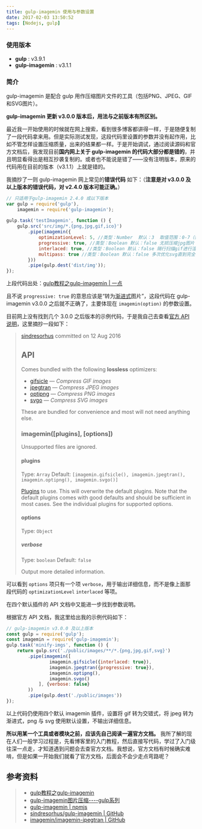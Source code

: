 ```yaml
---
title: gulp-imagemin 使用与参数设置
date: 2017-02-03 13:50:52
tags: [Nodejs, gulp]
---
```




### 使用版本

- **gulp** : v3.9.1
- **gulp-imagemin** : v3.1.1



### 简介

gulp-imagemin 是配合 gulp 用作压缩图片文件的工具（包括PNG、JPEG、GIF和SVG图片）。

**gulp-imagemin 更新 v3.0.0 版本后，用法与之前版本有所区别。**

最近我一开始使用的时候就在网上搜索，看到很多博客都讲得一样，于是随便复制了一段代码拿来用。但是实际测试发现，这段代码里设置的参数并没有起作用，比如不管怎样设置压缩质量，出来的结果都一样。于是开始调试，通过阅读源码和官方文档后，我发现目前**国内网上关于 gulp-imagemin 的代码大部分都是错的**，并且明显看得出是相互抄袭复制的。或者也不能说是错了——没有注明版本，原来的代码用在目前的版本（v3.1.1）上就是错的。

我摘抄了一则 gulp-imagemin 网上常见的**错误代码** 如下：（**注意是对 v3.0.0 及以上版本的错误代码，对 v2.4.0 版本可能正确。**）

```javascript
// 只适用于gulp-imagemin 2.4.0 或以下版本
var gulp = require('gulp'),
    imagemin = require('gulp-imagemin');
 
gulp.task('testImagemin', function () {
    gulp.src('src/img/*.{png,jpg,gif,ico}')
        .pipe(imagemin({
            optimizationLevel: 5, //类型：Number  默认：3  取值范围：0-7（优化等级）
            progressive: true, //类型：Boolean 默认：false 无损压缩jpg图片
            interlaced: true, //类型：Boolean 默认：false 隔行扫描gif进行渲染
            multipass: true //类型：Boolean 默认：false 多次优化svg直到完全优化
        }))
        .pipe(gulp.dest('dist/img'));
});
```

上段代码出处：[gulp教程之gulp-imagemin | 一点](http://www.ydcss.com/archives/26)

且不说 `progressive: true` 的意思应该是“转为[渐进式](/wiki/计算机基础知识/图形图像/渐进式-JPEG-格式/)图片”，这段代码在 gulp-imagemin v3.0.0 之后就不正确了，主要体现在 `imagemin(option)` 的参数设置。

目前网上没有找到几个 3.0.0 之后版本的示例代码，于是我自己去查看[官方 API 说明](https://github.com/sindresorhus/gulp-imagemin/blob/master/readme.md)，这里摘抄一段如下：

> [sindresorhus](https://github.com/sindresorhus) committed on 12 Aug 2016
>
> ## API
>
> Comes bundled with the following **lossless** optimizers:
>
> - [gifsicle](https://github.com/imagemin/imagemin-gifsicle) — *Compress GIF images*
> - [jpegtran](https://github.com/imagemin/imagemin-jpegtran) — *Compress JPEG images*
> - [optipng](https://github.com/imagemin/imagemin-optipng) — *Compress PNG images*
> - [svgo](https://github.com/imagemin/imagemin-svgo) — *Compress SVG images*
>
> These are bundled for convenience and most will not need anything else.
>
> ### imagemin([plugins], [options])
>
> Unsupported files are ignored.
>
> #### plugins
>
> Type: `Array`
> Default: `[imagemin.gifsicle(), imagemin.jpegtran(), imagemin.optipng(), imagemin.svgo()]`
>
> [Plugins](https://www.npmjs.com/browse/keyword/imageminplugin) to use. This will overwrite the default plugins. Note that the default plugins comes with good defaults and should be sufficient in most cases. See the individual plugins for supported options.
>
> #### options
>
> Type: `Object`
>
> ##### verbose
>
> Type: `boolean`
> Default: `false`
>
> Output more detailed information.

可以看到 `options` 项只有一个项 `verbose`，用于输出详细信息，而不是像上面那段代码的 `optimizationLevel` `interlaced` 等项。

在四个默认插件的 API 文档中又能进一步找到参数说明。

根据官方 API 文档，我这里给出我的示例代码如下：

```javascript
// gulp-imagemin v3.0.0 及以上版本
const gulp = require('gulp');
const imagemin = require('gulp-imagemin');
gulp.task('minify-imgs', function () {
    return gulp.src('./public/images/**/*.{png,jpg,gif,svg}')
        .pipe(imagemin([
                imagemin.gifsicle({interlaced: true}), 
                imagemin.jpegtran({progressive: true}), 
                imagemin.optipng(), 
                imagemin.svgo()
            ], {verbose: false}
        ))
        .pipe(gulp.dest('./public/images'))
});
```

以上代码仍使用四个默认 imagemin 插件，设置将 gif 转为交错式，将 jpeg 转为渐进式，png 与 svg 使用默认设置，不输出详细信息。

**所以用某一个工具或者模块之前，应该先自己阅读一遍官方文档。** 我所了解的现在人们一般学习过程是，先看博客里的入门教程，然后直接写代码，学过了入门级往深一点走，才知道遇到问题会去查官方文档。我想说，官方文档有时候确实难啃，但是如果一开始我们就看了官方文档，后面会不会少走点弯路呢？



## 参考资料

> - [gulp教程之gulp-imagemin](http://www.ydcss.com/archives/26)
> - [gulp-imagemin图片压缩----gulp系列](http://www.tuicool.com/articles/MVNfUbF)
> - [gulp-imagemin | npmjs](https://www.npmjs.com/package/gulp-imagemin/)
> - [sindresorhus/gulp-imagemin | GitHub](https://github.com/sindresorhus/gulp-imagemin)
> - [imagemin/imagemin-jpegtran | GitHub](https://github.com/imagemin/imagemin-jpegtran)